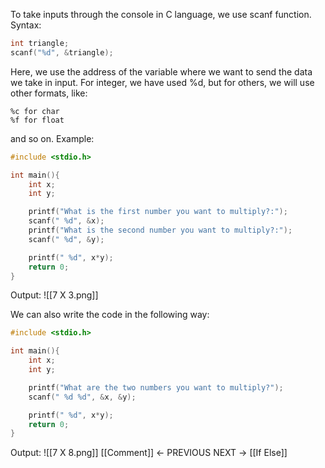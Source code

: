To take inputs through the console in C language, we use scanf function. 
Syntax: 
```C 
int triangle;
scanf("%d", &triangle);
```
Here, we use the address of the variable where we want to send the data we take in input. For integer, we have used %d, but for others, we will use other formats, like: 
```
%c for char
%f for float 
```
and so on. 
Example:
```C
#include <stdio.h>

int main(){
	int x;
	int y;

	printf("What is the first number you want to multiply?:");
	scanf(" %d", &x);
	printf("What is the second number you want to multiply?:");
	scanf(" %d", &y);

	printf(" %d", x*y);
	return 0;
}

```
Output: 
![[7 X 3.png]]

We can also write the code in the following way: 
```C
#include <stdio.h>

int main(){
	int x;
	int y;

	printf("What are the two numbers you want to multiply?");
	scanf(" %d %d", &x, &y);

	printf(" %d", x*y);
	return 0;
}
```
Output: 
![[7 X 8.png]]
[[Comment]] ← PREVIOUS
NEXT → [[If Else]] 
